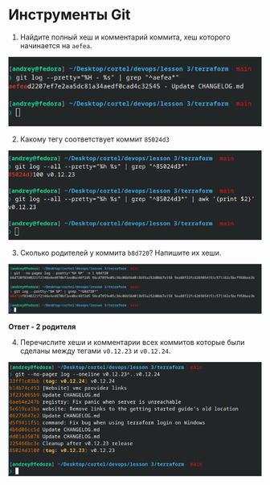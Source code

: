 # Инструменты Git

1. Найдите полный хеш и комментарий коммита, хеш которого начинается на ` aefea `.

![all text](/doc/img/git-tools/1.png)

2. Какому тегу соответствует коммит ` 85024d3 `

![all text](/doc/img/git-tools/2.png)

3. Сколько родителей у коммита ` b8d720 `? Напишите их хеши.

![all text](/doc/img/git-tools/3.png)

**Ответ - 2 родителя**

4. Перечислите хеши и комментарии всех коммитов которые были сделаны между тегами ` v0.12.23 ` и ` v0.12.24 `.

![all text](/doc/img/git-tools/4.png)


